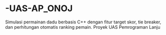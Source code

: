 # -UAS-AP_ONOJ
Simulasi permainan dadu berbasis C++ dengan fitur target skor, tie breaker, dan perhitungan otomatis ranking pemain. Proyek UAS Pemrograman Lanju
